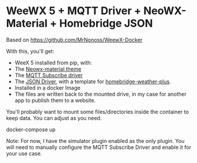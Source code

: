# WeeWX 5 + MQTT Driver + NeoWX-Material + Homebridge JSON 

Based on https://github.com/MrNonoss/WeewX-Docker

With this, you'll get:
- WeeX 5 installed from pip, with:
- The [Neowx-material theme](https://github.com/neoground/neowx-material)
- The [MQTT Subscribe driver](https://github.com/bellrichm/WeeWX-MQTTSubscribe)
- The [JSON Driver](https://github.com/teeks99/weewx-json), with a template for [homebridge-weather-plus](https://github.com/naofireblade/homebridge-weather-plus). 
- Installed in a docker Image
- The files are written back to the mounted drive, in my case for another app to publish them to a website. 



You'll probably want to mount some files/directories inside the container to keep data. You can adjust as you need. 

docker-compose up


Note: For now, I have the simulator plugin enabled as the only plugin. You will need to manually configure the MQTT Subscribe Driver and enable it for your use case. 
